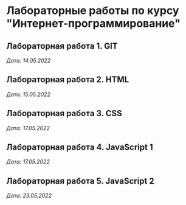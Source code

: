 # Лабораторные работы по курсу "Интернет-программирование"

## Лабораторная работа 1. GIT

*Дата: 14.05.2022*

## Лабораторная работа 2. HTML 

*Дата: 15.05.2022*

## Лабораторная работа 3. CSS

*Дата: 17.05.2022*

## Лабораторная работа 4. JavaScript 1

*Дата: 17.05.2022*

## Лабораторная работа 5. JavaScript 2

*Дата: 23.05.2022*